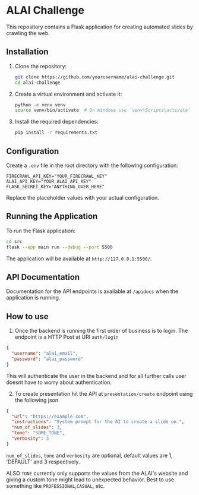 # ALAI Challenge

This repository contains a Flask application for creating automated slides by crawling the web.

## Installation

1. Clone the repository:

   ```bash
   git clone https://github.com/yourusername/alai-challenge.git
   cd alai-challenge
   ```

2. Create a virtual environment and activate it:

   ```bash
   python -m venv venv
   source venv/bin/activate  # On Windows use `venv\Scripts\activate`
   ```

3. Install the required dependencies:

   ```bash
   pip install -r requirements.txt
   ```

## Configuration

Create a `.env` file in the root directory with the following configuration:

```env
FIRECRAWL_API_KEY="YOUR_FIRECRAWL_KEY"
ALAI_API_KEY="YOUR_ALAI_API_KEY"
FLASK_SECRET_KEY="ANYTHING_OVER_HERE"
```

Replace the placeholder values with your actual configuration.

## Running the Application

To run the Flask application:

```bash
cd src
flask --app main run --debug --port 5500
```

The application will be available at `http://127.0.0.1:5500/`.

## API Documentation

Documentation for the API endpoints is available at `/apidocs` when the application is running.

## How to use

1. Once the backend is running the first order of business is to login. The endpoint is a HTTP Post at URI `auth/login`

```json
{
  "username": "alai_email",
  "password": "alai_password"
}
```

This will authenticate the user in the backend and for all further calls user doesnt have to worry about authentication.

2. To create presentation hit the API at `presentation/create` endpoint using the following json

```json
{
  "url": "https://example.com",
  "instructions": "System prompt for the AI to create a slide on.",
  "num_of_slides": 3,
  "tone": "SOME_TONE",
  "verbosity": 3
}
```

`num_of_slides`, `tone` and `verbosity` are optional, default values are 1, 'DEFAULT' and 3 respectively.

ALSO `TONE` currently only supports the values from the ALAI's website and giving a custom tone might lead to unexpected behavior. Best to use something like `PROFESSIONAL`,`CASUAL`, etc.

